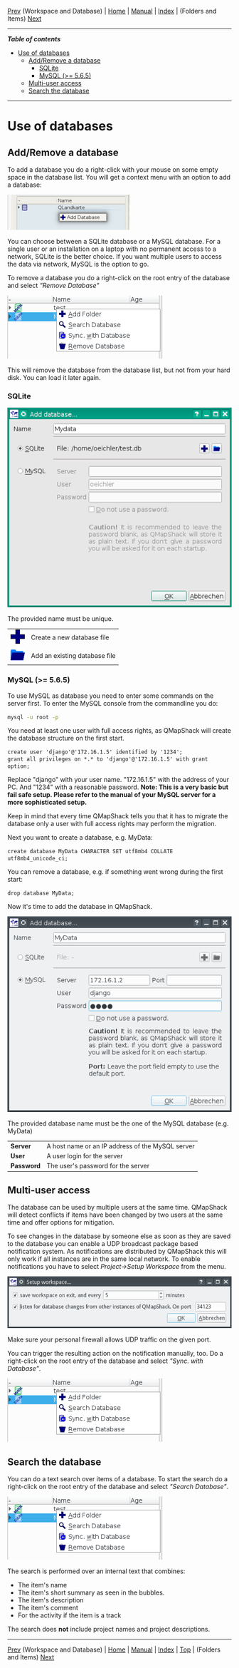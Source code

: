 [Prev](DocGisDatabaseWorkspaceDatabase) (Workspace and Database) | [Home](Home) | [Manual](DocMain) | [Index](AxAdvIndex) | (Folders and Items) [Next](DocGisDatabaseFoldersItems)
- - -

***Table of contents***

* [Use of databases](#use-of-databases)
    * [Add/Remove a database](#addremove-a-database)
        * [SQLite](#sqlite)
        * [MySQL (>= 5.6.5)](#mysql--565)
    * [Multi-user access](#multi-user-access)
    * [Search the database](#search-the-database)

* * * * * * * * * *
 
# Use of databases

## Add/Remove a database

To add a database you do a right-click with your mouse on some empty space in the database list. You will get a context menu with an option to add a database:

![Add database](images/DocGisDatabaseAddRemove/maproom2.png "Add database")

You can choose between a SQLite database or a MySQL database. For a single user or an installation on a laptop with no permanent access to a network, SQLite is the better choice. If you want multiple users to access the data via network, MySQL is the option to go.

To remove a database you do a right-click on the root entry of the database and select *"Remove Database"*

![Database context menu](images/DocGisDatabaseAddRemove/maproom3.png "Database context menu")

This will remove the database from the database list, but not from your hard disk. You can load it later again.

### SQLite

![Add SQLite DB](images/DocGisDatabaseAddRemove/maproom1.png "Add SQLite DB")

The provided name must be unique.

| | |
|-|-|
|![Create new database](images/icons/Add.png "Create new database")| Create a new database file|
|![Add existing DB](images/DocGisDatabaseAddRemove/PathBlue.png "Add existing DB")| Add an existing database file|



### MySQL (>= 5.6.5)

To use MySQL as database you need to enter some commands on the server first. To enter the MySQL console from the commandline you do:


```bash
mysql -u root -p
```

You need at least one user with full access rights, as QMapShack will create the database structure on the first start.


```mysql
create user 'django'@'172.16.1.5' identified by '1234';
grant all privileges on *.* to 'django'@'172.16.1.5' with grant option;
```

Replace "django" with your user name. "172.16.1.5" with the address of your PC. And "1234" with a reasonable password. **Note: This is a very basic but fail safe setup. Please refer to the manual of your MySQL server for a more sophisticated setup.**

Keep in mind that every time QMapShack tells you that it has to migrate the database only a user with full access rights may perform the migration.

Next you want to create a database, e.g. MyData:


```mysql
create database MyData CHARACTER SET utf8mb4 COLLATE utf8mb4_unicode_ci;
```

You can remove a database, e.g. if something went wrong during the first start:


```mysql
drop database MyData;
```

Now it's time to add the database in QMapShack.


![Add MySQL DB](images/DocGisDatabaseAddRemove/maproom4.png "Add MySQL DB")

The provided database name must be the one of the MySQL database (e.g. MyData)

| | |
|-|-|
|**Server**| A host name or an IP address of the MySQL server|
|**User**| A user login for the server|
|**Password**| The user's password for the server|

## Multi-user access

The database can be used by multiple users at the same time. QMapShack will detect conflicts if items have been changed by two users at the same time and offer options for mitigation.

To see changes in the database by someone else as soon as they are saved to the database you can enable a UDP broadcast package based notification system. As notifications are distributed by QMapShack this will only work if all instances are in the same local network. To enable notifications you have to select *Project->Setup Workspace* from the menu.

![Configure multi-user access](images/DocGisDatabaseAddRemove/maproom5.png "Configure multi-user access")

Make sure your personal firewall allows UDP traffic on the given port.

You can trigger the resulting action on the notification manually, too. Do a right-click on the root entry of the database and select *"Sync. with Database"*.

![Synchronize DB](images/DocGisDatabaseAddRemove/maproom3.png "Synchronize DB")

## Search the database

You can do a text search over items of a database. To start the search do a right-click on the root entry of the database and select *"Search Database"*.

![Search database](images/DocGisDatabaseAddRemove/maproom3.png "Search database")

The search is performed over an internal text that combines:

* The item's name
* The item's short summary as seen in the bubbles.
* The item's description
* The item's comment
* For the activity if the item is a track

The search does **not** include project names and project descriptions.

- - -
[Prev](DocGisDatabaseWorkspaceDatabase) (Workspace and Database) | [Home](Home) | [Manual](DocMain) | [Index](AxAdvIndex) | [Top](#) | (Folders and Items) [Next](DocGisDatabaseFoldersItems)
